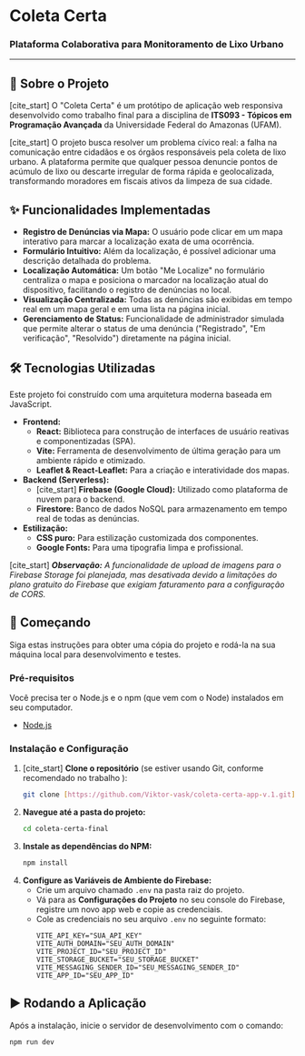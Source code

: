 #  Coleta Certa

### Plataforma Colaborativa para Monitoramento de Lixo Urbano

---

## 📜 Sobre o Projeto

[cite_start] O "Coleta Certa" é um protótipo de aplicação web responsiva desenvolvido como trabalho final para a disciplina de **ITS093 - Tópicos em Programação Avançada** da Universidade Federal do Amazonas (UFAM).

[cite_start] O projeto busca resolver um problema cívico real: a falha na comunicação entre cidadãos e os órgãos responsáveis pela coleta de lixo urbano. A plataforma permite que qualquer pessoa denuncie pontos de acúmulo de lixo ou descarte irregular de forma rápida e geolocalizada, transformando moradores em fiscais ativos da limpeza de sua cidade.

## ✨ Funcionalidades Implementadas

* **Registro de Denúncias via Mapa:** O usuário pode clicar em um mapa interativo para marcar a localização exata de uma ocorrência.
* **Formulário Intuitivo:** Além da localização, é possível adicionar uma descrição detalhada do problema.
* **Localização Automática:** Um botão "Me Localize" no formulário centraliza o mapa e posiciona o marcador na localização atual do dispositivo, facilitando o registro de denúncias no local.
* **Visualização Centralizada:** Todas as denúncias são exibidas em tempo real em um mapa geral e em uma lista na página inicial.
* **Gerenciamento de Status:** Funcionalidade de administrador simulada que permite alterar o status de uma denúncia ("Registrado", "Em verificação", "Resolvido") diretamente na página inicial.

## 🛠️ Tecnologias Utilizadas

Este projeto foi construído com uma arquitetura moderna baseada em JavaScript.

* **Frontend:**
    * **React:** Biblioteca para construção de interfaces de usuário reativas e componentizadas (SPA).
    * **Vite:** Ferramenta de desenvolvimento de última geração para um ambiente rápido e otimizado.
    * **Leaflet & React-Leaflet:** Para a criação e interatividade dos mapas.
* **Backend (Serverless):**
    * [cite_start] **Firebase (Google Cloud):** Utilizado como plataforma de nuvem para o backend.
    * **Firestore:** Banco de dados NoSQL para armazenamento em tempo real de todas as denúncias.
* **Estilização:**
    * **CSS puro:** Para estilização customizada dos componentes.
    * **Google Fonts:** Para uma tipografia limpa e profissional.

[cite_start] _**Observação:** A funcionalidade de upload de imagens para o Firebase Storage foi planejada, mas desativada devido a limitações do plano gratuito do Firebase que exigiam faturamento para a configuração de CORS._

## 🚀 Começando

Siga estas instruções para obter uma cópia do projeto e rodá-la na sua máquina local para desenvolvimento e testes.

### Pré-requisitos

Você precisa ter o Node.js e o npm (que vem com o Node) instalados em seu computador.
* [Node.js](https://nodejs.org/en/)

### Instalação e Configuração

1.  [cite_start] **Clone o repositório** (se estiver usando Git, conforme recomendado no trabalho ):
    ```sh
    git clone [https://github.com/Viktor-vask/coleta-certa-app-v.1.git](https://github.com/Viktor-vask/coleta-certa-final.git)
    ```
2.  **Navegue até a pasta do projeto:**
    ```sh
    cd coleta-certa-final
    ```
3.  **Instale as dependências do NPM:**
    ```sh
    npm install
    ```
4.  **Configure as Variáveis de Ambiente do Firebase:**
    * Crie um arquivo chamado `.env` na pasta raiz do projeto.
    * Vá para as **Configurações do Projeto** no seu console do Firebase, registre um novo app web e copie as credenciais.
    * Cole as credenciais no seu arquivo `.env` no seguinte formato:
        ```env
        VITE_API_KEY="SUA_API_KEY"
        VITE_AUTH_DOMAIN="SEU_AUTH_DOMAIN"
        VITE_PROJECT_ID="SEU_PROJECT_ID"
        VITE_STORAGE_BUCKET="SEU_STORAGE_BUCKET"
        VITE_MESSAGING_SENDER_ID="SEU_MESSAGING_SENDER_ID"
        VITE_APP_ID="SEU_APP_ID"
        ```

## ▶️ Rodando a Aplicação

Após a instalação, inicie o servidor de desenvolvimento com o comando:

```sh
npm run dev